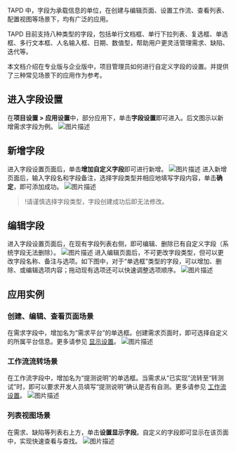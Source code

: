 TAPD 中，字段为承载信息的单位，在创建与编辑页面、设置工作流、查看列表、配置视图等场景下，均有广泛的应用。

TAPD 目前支持八种类型的字段，包括单行文档框、单行下拉列表、复选框、单选框、多行文本框、人名输入框、日期、数值型，帮助用户更灵活管理需求、缺陷、迭代等。

本文档介绍在专业版与企业版中，项目管理员如何进行自定义字段的设置。并提供了三种常见场景下的应用作为参考。

 

## 进入字段设置

在**项目设置 > 应用设置**中，部分应用下，单击**字段设置**即可进入。后文图示以新增需求字段为例。
![图片描述](https://main.qcloudimg.com/raw/24ff98abfe4d335339f90c07ca9c1eef.png)

 

## 新增字段

进入字段设置页面后，单击**增加自定义字段**即可进行新增。
![图片描述](https://main.qcloudimg.com/raw/840b757a953e5ee359e12818649fd80c.png)
进入新增页面后，输入字段名和字段备注，选择字段类型并相应地填写字段内容，单击**确定**，即可添加成功。
![图片描述](https://main.qcloudimg.com/raw/ea85ee303832636effcc92bb813490b2.png)

> !请谨慎选择字段类型，字段创建成功后即无法修改。

 

## 编辑字段

进入字段设置页面后，在现有字段列表右侧，即可编辑、删除已有自定义字段（系统字段无法删除）。
![图片描述](https://main.qcloudimg.com/raw/ec5282f21c9586a06dc3ee885045ba96.png)
进入编辑页面后，不可更改字段类型，但可以更改字段名称、备注与选项。如下图中，对于“单选框”类型的字段，可以增加、删除、或编辑选项内容；拖动现有选项还可以快速调整选项顺序。
![图片描述](https://main.qcloudimg.com/raw/35b6edc920f462419c4ebad721c5cb37.png)

 

## 应用实例

### 创建、编辑、查看页面场景

在需求字段中，增加名为“需求平台”的单选框。创建需求页面时，即可选择自定义的所属平台信息。更多请参见 [显示设置](https://cloud.tencent.com/document/product/624/44312)。
![图片描述](https://main.qcloudimg.com/raw/45612fbe196762835b237cf5433e3c19.png)

 

### 工作流流转场景

在工作流字段中，增加名为“提测说明”的单选框。当需求从“已实现”流转至“转测试”时，即可以要求开发人员填写“提测说明”确认是否有自测。更多请参见 [工作流设置](https://cloud.tencent.com/document/product/624/44313)。
![图片描述](https://main.qcloudimg.com/raw/774d8a792b33d8d4090a81e3858a8c86.png)

 

### 列表视图场景

在需求、缺陷等列表右上方，单击**设置显示字段**。自定义的字段即可显示在该页面中，实现快速查看与查找。
![图片描述](https://main.qcloudimg.com/raw/7e2c57b9c4775b6b93bd5d1d3beac0bc.png)

